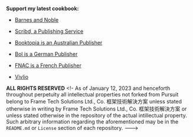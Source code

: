 **Support my latest cookbook:**

* [Barnes and Noble](https://www.barnesandnoble.com/.../comfort.../1138007163)

* [Scribd, a Publishing Service](https://www.scribd.com/book/481876586/Comfort-Foods-of-Today)

* [Booktopia is an Australian Publisher](https://www.booktopia.com.au/comfort-foods-of-today-nigel-phillips/ebook/9781393154716.html&ved=2ahUKEwimiMrfs8n8AhXK4GEKHeWJANcQFnoECAwQAQ&usg=AOvVaw2QcIDKQtN22jHdjPOVSN6h?fbclid=IwAR1MKrU-j_uN549cnHMZ7AnXPojdZWNOafxMfzGfy82r-p8Co_e9oBCwkYA)

* [Bol is a German Publisher](https://www.bol.com/nl/nl/p/comfort-foods-of-today/9300000016009708/?bltgh=q-w0RFmJZyGKuEeQbuNK0Q.2_6.7.ProductTitle)

* [FNAC is a French Publisher](https://www.fnac.com/livre-numerique/a15363569/Nigel-Phillips-Comfort-Foods-of-Today#omnsearchpos=1)

* [Vivlio](https://shop.vivlio.com/product/9781393154716_9781393154716_10020/comfort-foods-of-today)



**ALL RIGHTS RESERVED**
<!- As of January 12, 2023 and henceforth throughout perpetuity all intellectual properties not forked from Pursuit belong to Frame Tech Solutions Ltd., Co. 框架技術解決方案 unless stated otherwise in writing by Frame Tech Solutions Ltd., Co. 框架技術解決方案 or unless stated otherwise in the repository of the actual intillectual property. Such arbitrary information regarding the aforementioned may be in the `README.md` or `License` section of each repository.
--->

